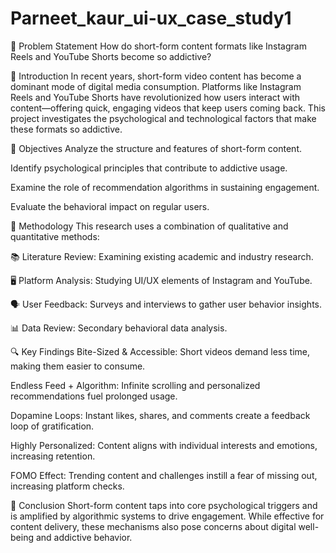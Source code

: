 # Parneet_kaur_ui-ux_case_study1
🧠 Problem Statement
How do short-form content formats like Instagram Reels and YouTube Shorts become so addictive?

📘 Introduction
In recent years, short-form video content has become a dominant mode of digital media consumption. Platforms like Instagram Reels and YouTube Shorts have revolutionized how users interact with content—offering quick, engaging videos that keep users coming back. This project investigates the psychological and technological factors that make these formats so addictive.

🎯 Objectives
Analyze the structure and features of short-form content.

Identify psychological principles that contribute to addictive usage.

Examine the role of recommendation algorithms in sustaining engagement.

Evaluate the behavioral impact on regular users.

🧪 Methodology
This research uses a combination of qualitative and quantitative methods:

📚 Literature Review: Examining existing academic and industry research.

🖥 Platform Analysis: Studying UI/UX elements of Instagram and YouTube.

🗣 User Feedback: Surveys and interviews to gather user behavior insights.

📊 Data Review: Secondary behavioral data analysis.

🔍 Key Findings
Bite-Sized & Accessible: Short videos demand less time, making them easier to consume.

Endless Feed + Algorithm: Infinite scrolling and personalized recommendations fuel prolonged usage.

Dopamine Loops: Instant likes, shares, and comments create a feedback loop of gratification.

Highly Personalized: Content aligns with individual interests and emotions, increasing retention.

FOMO Effect: Trending content and challenges instill a fear of missing out, increasing platform checks.

🧾 Conclusion
Short-form content taps into core psychological triggers and is amplified by algorithmic systems to drive engagement. While effective for content delivery, these mechanisms also pose concerns about digital well-being and addictive behavior.
